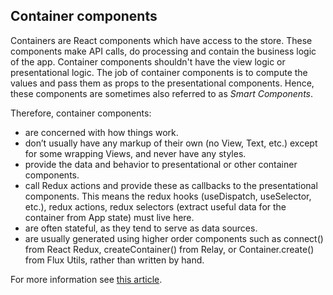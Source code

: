 ## Container components 

Containers are React components which have access to the store. These components make API calls, 
do processing and contain the business logic of the app. Container components shouldn't have the 
view logic or presentational logic. The job of container components is to compute the values and 
pass them as props to the presentational components. Hence, these components are sometimes also 
referred to as _Smart Components_.

Therefore, container components:

- are concerned with how things work.
- don’t usually have any markup of their own (no View, Text, etc.) except for some wrapping Views, 
and never have any styles.
- provide the data and behavior to presentational or other container components.
- call Redux actions and provide these as callbacks to the presentational components. This means 
the redux hooks (useDispatch, useSelector, etc.), redux actions, redux selectors (extract useful 
data for the container from App state) must live here.
- are often stateful, as they tend to serve as data sources.
- are usually generated using higher order components such as connect() from React Redux, 
createContainer() from Relay, or Container.create() from Flux Utils, rather than written by hand.

For more information see [this article](https://thoughtbot.com/blog/best-practices-while-developing-a-react-native-app).
